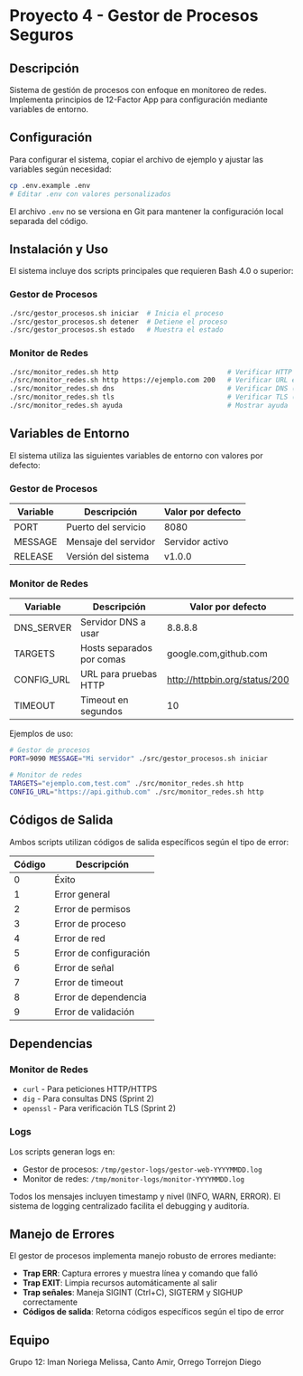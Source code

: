 # Proyecto 4 - Gestor de Procesos Seguros

## Descripción

Sistema de gestión de procesos con enfoque en monitoreo de redes. Implementa principios de 12-Factor App para configuración mediante variables de entorno.

## Configuración

Para configurar el sistema, copiar el archivo de ejemplo y ajustar las variables según necesidad:
```bash
cp .env.example .env
# Editar .env con valores personalizados
```

El archivo `.env` no se versiona en Git para mantener la configuración local separada del código.

## Instalación y Uso

El sistema incluye dos scripts principales que requieren Bash 4.0 o superior:

### Gestor de Procesos
```bash
./src/gestor_procesos.sh iniciar  # Inicia el proceso
./src/gestor_procesos.sh detener  # Detiene el proceso
./src/gestor_procesos.sh estado   # Muestra el estado
```

### Monitor de Redes
```bash
./src/monitor_redes.sh http                           # Verificar HTTP por defecto
./src/monitor_redes.sh http https://ejemplo.com 200   # Verificar URL específica
./src/monitor_redes.sh dns                            # Verificar DNS (Sprint 2)
./src/monitor_redes.sh tls                            # Verificar TLS (Sprint 2)
./src/monitor_redes.sh ayuda                          # Mostrar ayuda
```

## Variables de Entorno

El sistema utiliza las siguientes variables de entorno con valores por defecto:

### Gestor de Procesos
| Variable | Descripción | Valor por defecto |
|----------|-------------|-------------------|
| PORT | Puerto del servicio | 8080 |
| MESSAGE | Mensaje del servidor | Servidor activo |
| RELEASE | Versión del sistema | v1.0.0 |

### Monitor de Redes
| Variable | Descripción | Valor por defecto |
|----------|-------------|-------------------|
| DNS_SERVER | Servidor DNS a usar | 8.8.8.8 |
| TARGETS | Hosts separados por comas | google.com,github.com |
| CONFIG_URL | URL para pruebas HTTP | http://httpbin.org/status/200 |
| TIMEOUT | Timeout en segundos | 10 |

Ejemplos de uso:
```bash
# Gestor de procesos
PORT=9090 MESSAGE="Mi servidor" ./src/gestor_procesos.sh iniciar

# Monitor de redes
TARGETS="ejemplo.com,test.com" ./src/monitor_redes.sh http
CONFIG_URL="https://api.github.com" ./src/monitor_redes.sh http
```

## Códigos de Salida

Ambos scripts utilizan códigos de salida específicos según el tipo de error:

| Código | Descripción |
|--------|-------------|
| 0 | Éxito |
| 1 | Error general |
| 2 | Error de permisos |
| 3 | Error de proceso |
| 4 | Error de red |
| 5 | Error de configuración |
| 6 | Error de señal |
| 7 | Error de timeout |
| 8 | Error de dependencia |
| 9 | Error de validación |

## Dependencias

### Monitor de Redes
- `curl` - Para peticiones HTTP/HTTPS
- `dig` - Para consultas DNS (Sprint 2)
- `openssl` - Para verificación TLS (Sprint 2)

### Logs

Los scripts generan logs en:
- Gestor de procesos: `/tmp/gestor-logs/gestor-web-YYYYMMDD.log`
- Monitor de redes: `/tmp/monitor-logs/monitor-YYYYMMDD.log`

Todos los mensajes incluyen timestamp y nivel (INFO, WARN, ERROR). El sistema de logging centralizado facilita el debugging y auditoría.

## Manejo de Errores

El gestor de procesos implementa manejo robusto de errores mediante:
- **Trap ERR**: Captura errores y muestra línea y comando que falló
- **Trap EXIT**: Limpia recursos automáticamente al salir
- **Trap señales**: Maneja SIGINT (Ctrl+C), SIGTERM y SIGHUP correctamente
- **Códigos de salida**: Retorna códigos específicos según el tipo de error


## Equipo

Grupo 12: Iman Noriega Melissa, Canto Amir, Orrego Torrejon Diego
